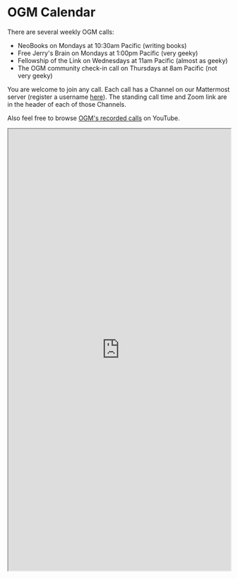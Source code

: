 # OGM Calendar

There are several weekly OGM calls:

- NeoBooks on Mondays at 10:30am Pacific (writing books)
- Free Jerry's Brain on Mondays at 1:00pm Pacific (very geeky)
- Fellowship of the Link on Wednesdays at 11am Pacific (almost as geeky)
- The OGM community check-in call on Thursdays at 8am Pacific (not very geeky)

You are welcome to join any call. Each call has a Channel on our Mattermost server (register a username [here](https://chat.collectivesensecommons.org/)). The standing call time and Zoom link are in the header of each of those Channels. 

Also feel free to browse [OGM's recorded calls](https://www.youtube.com/playlist?list=PLreQNsM8LqWA2ib_Yfkde8m30ANi0WtJr) on YouTube.

<iframe src="https://www.catalist.network/group/ogm?tab=Events&embed=yes" width="100%" height="1000px" title="Calendar"></iframe>
